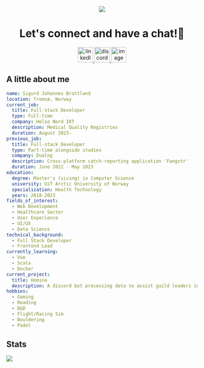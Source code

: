 <p align="center">
  <img src="https://capsule-render.vercel.app/api?type=waving&color=0:0b1a6e,100:2c0238&height=200&widht=full&section=header&text=Hi%20there!👋&fontColor=FFFFFF&animation=fadeIn"/>
</p>

<div align="center">
  <h1 >Let's connect and have a chat!💬</h1>
  <a href="https://www.linkedin.com/in/sigurd-johannes-brattland-178966247/">
    <img  width="40" height="40" alt="linkedIn" src="https://github.com/user-attachments/assets/a90ea606-4faa-4ab6-a46a-ad2ef6ab86dc" />
  </a>
  <a href="https://discordapp.com/users/217013740170641409">
    <img width="40" height="40" alt="discord" src="https://github.com/user-attachments/assets/95af6c6f-bc26-4717-9048-0d451b8566a1" />
  </a>
  <a href="mailto:sigurdjbratt@hotmail.no">
    <img width="40" height="40" alt="image" src="https://github.com/user-attachments/assets/dc2b7c82-eb8f-4b13-83af-f954d5dbc86b" />
  </a>

</div>

## A little about me

```yaml
name: Sigurd Johannes Brattland
location: Tromsø, Norway
current_job:
  title: Full-stack Developer
  type: Full-time
  company: Helse Nord IKT
  description: Medical Quality Registries
  duration: August 2023-
previous_job:
  title: Full-stack Developer
  type: Part-time alongside studies
  company: Dualog
  description: Cross-platform catch-reporting application 'Fangstr'
  duration: June 2022 - May 2023
education:
  degree: Master's (siving) in Computer Science
  university: UiT Arctic University of Norway
  specialization: Health Technology
  years: 2018-2023
fields_of_interest:
  - Web Development
  - Healthcare Sector
  - User Experience
  - UI/UX
  - Data Science
technical_background:
  - Full Stack Developer
  - Frontend Lead
currently_learning:
  - Vue
  - Scala
  - Docker
current_project:
  title: Homina
  description: A discord bot processing data to assist guild leaders in the game 'Tacticus'
hobbies:
  - Gaming
  - Reading
  - D&D
  - Flight/Racing Sim
  - Bouldering
  - Padel

```

## Stats

<p align="left">
  <a href="https://github.com/sigubrat?tab=repositories"><img src="https://github-readme-stats.vercel.app/api/top-langs/?username=sigubrat&layout=compact&theme=tokyonight&hide=html,roff"/>
</p>
